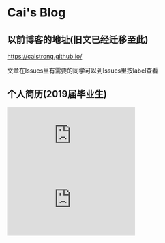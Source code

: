 # Cai's Blog

## 以前博客的地址(旧文已经迁移至此)
https://caistrong.github.io/

文章在Issues里有需要的同学可以到Issues里按label查看

## 个人简历(2019届毕业生)
![在线查看](https://github.com/caistrong/Blog/blob/master/_posts/resume.md)
![下载PDF](https://github.com/caistrong/Blog/blob/master/_posts/前端-2019届-厦大-软院-蔡晓聪.pdf)